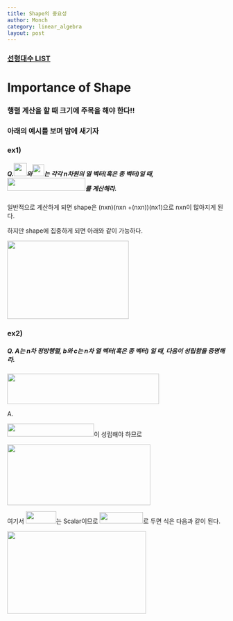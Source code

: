 ```yaml
---
title: Shape의 중요성
author: Monch
category: linear_algebra
layout: post
---
```


### [선형대수 LIST](https://songminkee.github.io//linear_algebra/2020/05/02/list.html)



 <h1><b>Importance of Shape</b></h1>

<h3><b>행렬 계산을 할 때 크기에 주목을 해야 한다!!</b></h3>

<h3><b>아래의 예시를 보며 맘에 새기자</b></h3>



<h3><b>ex1)</b></h3>

##### <b>Q.<img src="{{'assets/picture/x.jpg' | relative_url}}" height="30" width="30">와<img src="{{'assets/picture/v.jpg' | relative_url}}" height="27" width="27">는 각각 n차원의 열 벡터(혹은 종 벡터)일 때, <img src="{{'assets/picture/la_ios_0.jpg' | relative_url}}" height="30" width="180">를 계산해라.</b>

일반적으로 계산하게 되면 shape은 (nxn)(nxn +(nxn))(nx1)으로 nxn이 많아지게 된다.

하지만 shape에 집중하게 되면 아래와 같이 가능하다.

<img src="{{'assets/picture/la_ios_1.jpg' | relative_url}}" width="280" height="180">





<h3><b>ex2)</b></h3>

##### <b>Q. A는 n차 정방행렬, b와 c는 n차 열 벡터(혹은 종 벡터) 일 때, 다음이 성립함을 증명해라.</b>

<img src="{{'assets/picture/la_ios_2.jpg' | relative_url}}" height="70" width="350">

A.

<img src="{{'assets/picture/la_ios_3.jpg' | relative_url}}" height="30" width="200">이 성립해야 하므로

<img src="{{'assets/picture/la_ios_4.jpg' | relative_url}}" height="140" width="330">  

여기서 <img src="{{'assets/picture/la_ios_5.jpg' | relative_url}}" height="28" width="70">는 Scalar이므로 <img src="{{'assets/picture/la_ios_6.jpg' | relative_url}}" height="26" width="100">로 두면 식은 다음과 같이 된다.

<img src="{{'assets/picture/la_ios_7.jpg' | relative_url}}" height="190" width="320"> 


